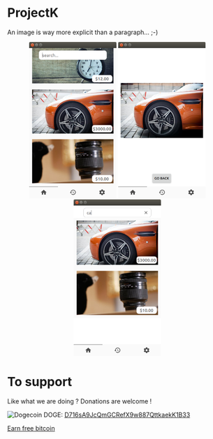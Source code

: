 # ProjectK

An image is way more explicit than a paragraph... ;-)

<p align="center">
  <img src="showcase/normal_disp.png"              width="200"/>
  <img src="showcase/searching_disp.png"           width="200"/>
  <img src="showcase/searching_validated_disp.png" width="200"/>
</p>

# To support

Like what we are doing ? Donations are welcome ! 

<img width="25px" height="25px" src="https://www.coingecko.com/assets/coin-25/dogecoin-ab3d751dfa5426f52f4d8a5d1fef9709.png" alt="Dogecoin"/> DOGE: <a href="http://dogechain.info/address/DS3kJgp3mAdezrV5bmKKoXkUiR5tqbrAgg">D716sA9JcQmGCRefX9w887QttkaekK1B33</a>

<a href="http://www.freebiebitcoin.com">Earn free bitcoin</a>

